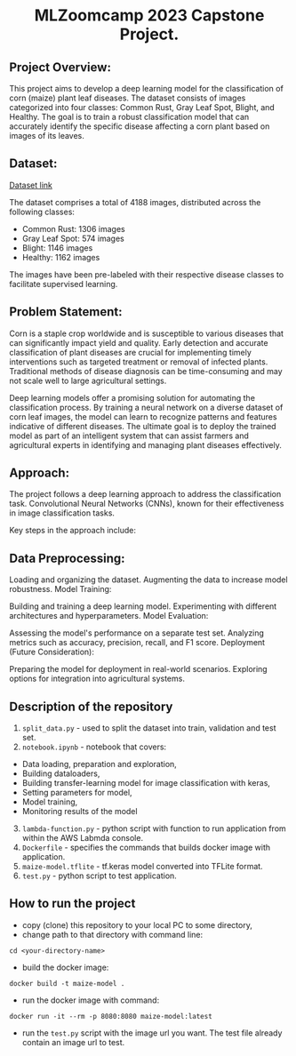 <center><h1 align="center">MLZoomcamp 2023 Capstone Project.</h1></center>

## Project Overview:
This project aims to develop a deep learning model for the classification of corn (maize) plant leaf diseases. The dataset consists of images categorized into four classes: Common Rust, Gray Leaf Spot, Blight, and Healthy. The goal is to train a robust classification model that can accurately identify the specific disease affecting a corn plant based on images of its leaves.

## Dataset:
<a href="https://www.kaggle.com/datasets/smaranjitghose/corn-or-maize-leaf-disease-dataset"> Dataset link </a> 

The dataset comprises a total of 4188 images, distributed across the following classes:

* Common Rust: 1306 images
* Gray Leaf Spot: 574 images
* Blight: 1146 images
* Healthy: 1162 images

The images have been pre-labeled with their respective disease classes to facilitate supervised learning.

## Problem Statement:
Corn is a staple crop worldwide and is susceptible to various diseases that can significantly impact yield and quality. Early detection and accurate classification of plant diseases are crucial for implementing timely interventions such as targeted treatment or removal of infected plants. Traditional methods of disease diagnosis can be time-consuming and may not scale well to large agricultural settings.

Deep learning models offer a promising solution for automating the classification process. By training a neural network on a diverse dataset of corn leaf images, the model can learn to recognize patterns and features indicative of different diseases. The ultimate goal is to deploy the trained model as part of an intelligent system that can assist farmers and agricultural experts in identifying and managing plant diseases effectively.

## Approach:
The project follows a deep learning approach to address the classification task. Convolutional Neural Networks (CNNs), known for their effectiveness in image classification tasks.

Key steps in the approach include:

## Data Preprocessing:

Loading and organizing the dataset.
Augmenting the data to increase model robustness.
Model Training:

Building and training a deep learning model.
Experimenting with different architectures and hyperparameters.
Model Evaluation:

Assessing the model's performance on a separate test set.
Analyzing metrics such as accuracy, precision, recall, and F1 score.
Deployment (Future Consideration):

Preparing the model for deployment in real-world scenarios.
Exploring options for integration into agricultural systems.


## Description of the repository

1) `split_data.py` - used to split the dataset into train, validation and test set.
2) `notebook.ipynb` - notebook that covers:

  * Data loading, preparation and exploration,
  * Building dataloaders,
  * Building transfer-learning model for image classification with keras,
  * Setting parameters for model,
  * Model training,
  * Monitoring results of the model

3) `lambda-function.py` -  python script with function to run application from within the AWS Labmda console.
4) `Dockerfile` - specifies the commands that builds docker image with application.
5) `maize-model.tflite` - tf.keras model converted into TFLite format.
6) `test.py` - python script to test application.


## How to run the project

* copy (clone) this repository to your local PC to some directory,
* change path to that directory with command line:
```
cd <your-directory-name>
```
* build the docker image:
```
docker build -t maize-model .
```
* run the docker image with command:
```
docker run -it --rm -p 8080:8080 maize-model:latest
```
* run the `test.py` script with the image url you want. The test file already contain an image url to test.
